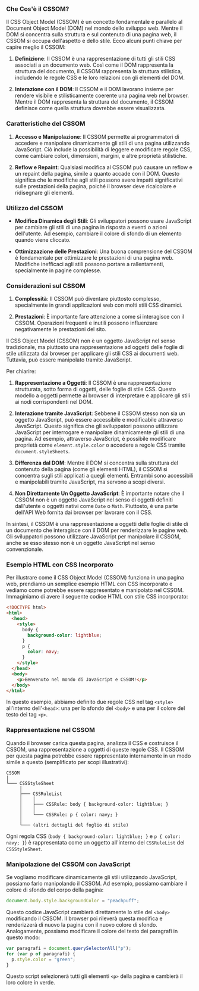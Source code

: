 ### Che Cos'è il CSSOM?

Il CSS Object Model (CSSOM) è un concetto fondamentale e parallelo al Document Object Model (DOM) nel mondo dello sviluppo web. Mentre il DOM si concentra sulla struttura e sul contenuto di una pagina web, il CSSOM si occupa dell'aspetto e dello stile. Ecco alcuni punti chiave per capire meglio il CSSOM:

1. **Definizione**: Il CSSOM è una rappresentazione di tutti gli stili CSS associati a un documento web. Così come il DOM rappresenta la struttura del documento, il CSSOM rappresenta la struttura stilistica, includendo le regole CSS e le loro relazioni con gli elementi del DOM.

2. **Interazione con il DOM**: Il CSSOM e il DOM lavorano insieme per rendere visibile e stilisticamente coerente una pagina web nel browser. Mentre il DOM rappresenta la struttura del documento, il CSSOM definisce come quella struttura dovrebbe essere visualizzata.

### Caratteristiche del CSSOM

1. **Accesso e Manipolazione**: Il CSSOM permette ai programmatori di accedere e manipolare dinamicamente gli stili di una pagina utilizzando JavaScript. Ciò include la possibilità di leggere e modificare regole CSS, come cambiare colori, dimensioni, margini, e altre proprietà stilistiche.

2. **Reflow e Repaint**: Qualsiasi modifica al CSSOM può causare un reflow e un repaint della pagina, simile a quanto accade con il DOM. Questo significa che le modifiche agli stili possono avere impatti significativi sulle prestazioni della pagina, poiché il browser deve ricalcolare e ridisegnare gli elementi.

### Utilizzo del CSSOM

- **Modifica Dinamica degli Stili**: Gli sviluppatori possono usare JavaScript per cambiare gli stili di una pagina in risposta a eventi o azioni dell'utente. Ad esempio, cambiare il colore di sfondo di un elemento quando viene cliccato.

- **Ottimizzazione delle Prestazioni**: Una buona comprensione del CSSOM è fondamentale per ottimizzare le prestazioni di una pagina web. Modifiche inefficaci agli stili possono portare a rallentamenti, specialmente in pagine complesse.

### Considerazioni sul CSSOM

1. **Complessità**: Il CSSOM può diventare piuttosto complesso, specialmente in grandi applicazioni web con molti stili CSS dinamici.

2. **Prestazioni**: È importante fare attenzione a come si interagisce con il CSSOM. Operazioni frequenti e inutili possono influenzare negativamente le prestazioni del sito.

Il CSS Object Model (CSSOM) non è un oggetto JavaScript nel senso tradizionale, ma piuttosto una rappresentazione ad oggetti delle foglie di stile utilizzata dai browser per applicare gli stili CSS ai documenti web. Tuttavia, può essere manipolato tramite JavaScript.

Per chiarire:

1. **Rappresentazione a Oggetti**: Il CSSOM è una rappresentazione strutturata, sotto forma di oggetti, delle foglie di stile CSS. Questo modello a oggetti permette ai browser di interpretare e applicare gli stili ai nodi corrispondenti nel DOM.

2. **Interazione tramite JavaScript**: Sebbene il CSSOM stesso non sia un oggetto JavaScript, può essere accessibile e modificabile attraverso JavaScript. Questo significa che gli sviluppatori possono utilizzare JavaScript per interrogare e manipolare dinamicamente gli stili di una pagina. Ad esempio, attraverso JavaScript, è possibile modificare proprietà come `element.style.color` o accedere a regole CSS tramite `document.styleSheets`.

3. **Differenza dal DOM**: Mentre il DOM si concentra sulla struttura del contenuto della pagina (come gli elementi HTML), il CSSOM si concentra sugli stili applicati a quegli elementi. Entrambi sono accessibili e manipolabili tramite JavaScript, ma servono a scopi diversi.

4. **Non Direttamente Un Oggetto JavaScript**: È importante notare che il CSSOM non è un oggetto JavaScript nel senso di oggetti definiti dall'utente o oggetti nativi come `Date` o `Math`. Piuttosto, è una parte dell'API Web fornita dai browser per lavorare con il CSS.

In sintesi, il CSSOM è una rappresentazione a oggetti delle foglie di stile di un documento che interagisce con il DOM per renderizzare le pagine web. Gli sviluppatori possono utilizzare JavaScript per manipolare il CSSOM, anche se esso stesso non è un oggetto JavaScript nel senso convenzionale.

### Esempio HTML con CSS Incorporato

Per illustrare come il CSS Object Model (CSSOM) funziona in una pagina web, prendiamo un semplice esempio HTML con CSS incorporato e vediamo come potrebbe essere rappresentato e manipolato nel CSSOM. Immaginiamo di avere il seguente codice HTML con stile CSS incorporato:

```html
<!DOCTYPE html>
<html>
  <head>
    <style>
      body {
        background-color: lightblue;
      }
      p {
        color: navy;
      }
    </style>
  </head>
  <body>
    <p>Benvenuto nel mondo di JavaScript e CSSOM!</p>
  </body>
</html>
```

In questo esempio, abbiamo definito due regole CSS nel tag `<style>` all'interno dell'`<head>`: una per lo sfondo del `<body>` e una per il colore del testo dei tag `<p>`.

### Rappresentazione nel CSSOM

Quando il browser carica questa pagina, analizza il CSS e costruisce il CSSOM, una rappresentazione a oggetti di queste regole CSS. Il CSSOM per questa pagina potrebbe essere rappresentato internamente in un modo simile a questo (semplificato per scopi illustrativi):

```
CSSOM
│
└─── CSSStyleSheet
     │
     ├─── CSSRuleList
     │    │
     │    ├─── CSSRule: body { background-color: lightblue; }
     │    │
     │    └─── CSSRule: p { color: navy; }
     │
     └─── (altri dettagli del foglio di stile)
```

Ogni regola CSS (`body { background-color: lightblue; }` e `p { color: navy; }`) è rappresentata come un oggetto all'interno del `CSSRuleList` del `CSSStyleSheet`.

### Manipolazione del CSSOM con JavaScript

Se vogliamo modificare dinamicamente gli stili utilizzando JavaScript, possiamo farlo manipolando il CSSOM. Ad esempio, possiamo cambiare il colore di sfondo del corpo della pagina:

```javascript
document.body.style.backgroundColor = "peachpuff";
```

Questo codice JavaScript cambierà direttamente lo stile del `<body>` modificando il CSSOM. Il browser poi rileverà questa modifica e renderizzerà di nuovo la pagina con il nuovo colore di sfondo. Analogamente, possiamo modificare il colore del testo dei paragrafi in questo modo:

```javascript
var paragrafi = document.querySelectorAll("p");
for (var p of paragrafi) {
  p.style.color = "green";
}
```

Questo script selezionerà tutti gli elementi `<p>` della pagina e cambierà il loro colore in verde.
